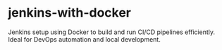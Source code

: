# jenkins-with-docker
Jenkins setup using Docker to build and run CI/CD pipelines efficiently. Ideal for DevOps automation and local development.
